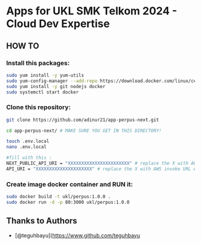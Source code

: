 # Apps for UKL SMK Telkom 2024 - Cloud Dev Expertise

## HOW TO

### Install this packages:
```bash
sudo yum install -y yum-utils
sudo yum-config-manager --add-repo https://download.docker.com/linux/centos/docker-ce.repo
sudo yum install -y git nodejs docker
sudo systemctl start docker
```

### Clone this repository:
```bash
git clone https://github.com/adinur21/app-perpus-next.git

cd app-perpus-next/ # MAKE SURE YOU GET IN THIS DIRECTORY!

touch .env.local
nano .env.local

#fill with this :
NEXT_PUBLIC_API_URI = "XXXXXXXXXXXXXXXXXXXXXXX" # replace the X with AWS invoke URL API Gateway
API_URI = "XXXXXXXXXXXXXXXXXXXXX" # replace the X with AWS invoke URL API Gateway
```

### Create image docker container and RUN it:
```bash
sudo docker build -t ukl/perpus:1.0.0 .
sudo docker run -d -p 80:3000 ukl/perpus:1.0.0
```

## Thanks to Authors

- [@teguhbayu](https://www.github.com/teguhbayu
